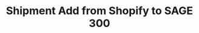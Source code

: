 ﻿---
title: "Shipment Add from Shopify to SAGE 300"
toc: true
tag: developers
category: "Integration"
menus: 
    shopifysageintegration:
        title: "Shipment Add from Shopify to SAGE 300"
        icon: fa fa-wpexplorer
        identifier: shopifysage300shipmentadd
---
